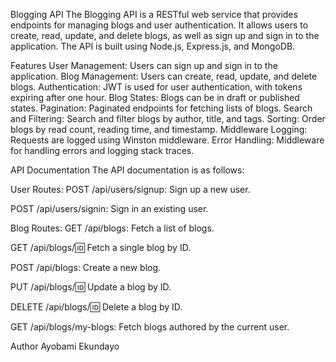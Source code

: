 Blogging API
The Blogging API is a RESTful web service that provides endpoints for managing blogs and user authentication. It allows users to create, read, update, and delete blogs, as well as sign up and sign in to the application. The API is built using Node.js, Express.js, and MongoDB.

Features
User Management: Users can sign up and sign in to the application.
Blog Management: Users can create, read, update, and delete blogs.
Authentication: JWT is used for user authentication, with tokens expiring after one hour.
Blog States: Blogs can be in draft or published states.
Pagination: Paginated endpoints for fetching lists of blogs.
Search and Filtering: Search and filter blogs by author, title, and tags.
Sorting: Order blogs by read count, reading time, and timestamp.
Middleware Logging: Requests are logged using Winston middleware.
Error Handling: Middleware for handling errors and logging stack traces.

API Documentation
The API documentation is as follows:

User Routes:
POST /api/users/signup: Sign up a new user.

POST /api/users/signin: Sign in an existing user.


Blog Routes:
GET /api/blogs: Fetch a list of blogs.

GET /api/blogs/:id: Fetch a single blog by ID.

POST /api/blogs: Create a new blog.

PUT /api/blogs/:id: Update a blog by ID.

DELETE /api/blogs/:id: Delete a blog by ID.

GET /api/blogs/my-blogs: Fetch blogs authored by the current user.

Author
Ayobami Ekundayo
